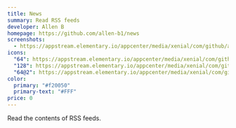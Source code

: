 ```yaml
---
title: News
summary: Read RSS feeds
developer: Allen B
homepage: https://github.com/allen-b1/news
screenshots:
  - https://appstream.elementary.io/appcenter/media/xenial/com/github/allen-b1.news.desktop/422193662D12479E323B929735B5DFC5/screenshots/image-1_orig.png
icons:
  "64": https://appstream.elementary.io/appcenter/media/xenial/com/github/allen-b1.news.desktop/422193662D12479E323B929735B5DFC5/icons/64x64/com.github.allen-b1.news_com.github.allen-b1.news.png
  "128": https://appstream.elementary.io/appcenter/media/xenial/com/github/allen-b1.news.desktop/422193662D12479E323B929735B5DFC5/icons/128x128/com.github.allen-b1.news_com.github.allen-b1.news.png
  "64@2": https://appstream.elementary.io/appcenter/media/xenial/com/github/allen-b1.news.desktop/422193662D12479E323B929735B5DFC5/icons/64x64@2/com.github.allen-b1.news_com.github.allen-b1.news.png
color:
  primary: "#f20050"
  primary-text: "#FFF"
price: 0
---
```


<p>Read the contents of RSS feeds.</p>